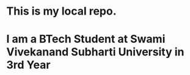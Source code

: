 # This is my local repo.

# I am a BTech Student at Swami Vivekanand Subharti University in 3rd Year
